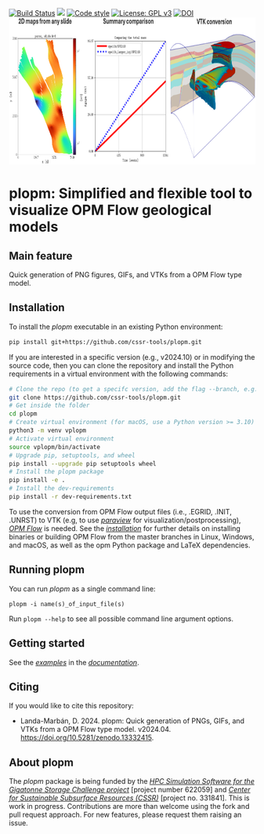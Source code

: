 [![Build Status](https://github.com/cssr-tools/plopm/actions/workflows/CI.yml/badge.svg)](https://github.com/cssr-tools/plopm/actions/workflows/CI.yml)
<a href="https://www.python.org/"><img src="https://img.shields.io/badge/python-3.8%20to%203.12-blue.svg"></a>
[![Code style](https://img.shields.io/badge/code%20style-black-000000.svg)](https://github.com/ambv/black)
[![License: GPL v3](https://img.shields.io/badge/License-GPLv3-blue.svg)](https://www.gnu.org/licenses/gpl-3.0)
[![DOI](https://zenodo.org/badge/828515658.svg)](https://zenodo.org/doi/10.5281/zenodo.13332414)
<img src="docs/text/figs/plopm.png" width="1100" height="300">

# plopm: Simplified and flexible tool to visualize OPM Flow geological models

## Main feature
Quick generation of PNG figures, GIFs, and VTKs from a OPM Flow type model.

## Installation
To install the _plopm_ executable in an existing Python environment: 

```bash
pip install git+https://github.com/cssr-tools/plopm.git
```

If you are interested in a specific version (e.g., v2024.10) or in modifying the source code, then you can clone the repository and install the Python requirements in a virtual environment with the following commands:

```bash
# Clone the repo (to get a specifc version, add the flag --branch, e.g., --branch v2024.10)
git clone https://github.com/cssr-tools/plopm.git
# Get inside the folder
cd plopm
# Create virtual environment (for macOS, use a Python version >= 3.10)
python3 -m venv vplopm
# Activate virtual environment
source vplopm/bin/activate
# Upgrade pip, setuptools, and wheel
pip install --upgrade pip setuptools wheel
# Install the plopm package
pip install -e .
# Install the dev-requirements
pip install -r dev-requirements.txt
``` 

To use the conversion from OPM Flow output files (i.e., .EGRID, .INIT, .UNRST) to VTK (e.g, to use [_paraview_](https://www.paraview.org) for visualization/postprocessing), [_OPM Flow_](https://opm-project.org) is needed. See the [_installation_](https://cssr-tools.github.io/plopm/installation.html) for further details on installing binaries or building OPM Flow from the master branches in Linux, Windows, and macOS, as well as the opm Python package and LaTeX dependencies. 

## Running plopm
You can run _plopm_ as a single command line:
```
plopm -i name(s)_of_input_file(s)
```
Run `plopm --help` to see all possible command line argument options.

## Getting started
See the [_examples_](https://cssr-tools.github.io/plopm/examples.html) in the [_documentation_](https://cssr-tools.github.io/plopm/introduction.html).

## Citing
If you would like to cite this repository:

* Landa-Marbán, D. 2024. plopm: Quick generation of PNGs, GIFs, and VTKs from a OPM Flow type model. v2024.04. https://doi.org/10.5281/zenodo.13332415.

## About plopm
The _plopm_ package is being funded by the [_HPC Simulation Software for the Gigatonne Storage Challenge project_](https://www.norceresearch.no/en/projects/hpc-simulation-software-for-the-gigatonne-storage-challenge) [project number 622059] and [_Center for Sustainable Subsurface Resources (CSSR)_](https://cssr.no) 
[project no. 331841].
This is work in progress.
Contributions are more than welcome using the fork and pull request approach. For new features, please request them raising an issue.